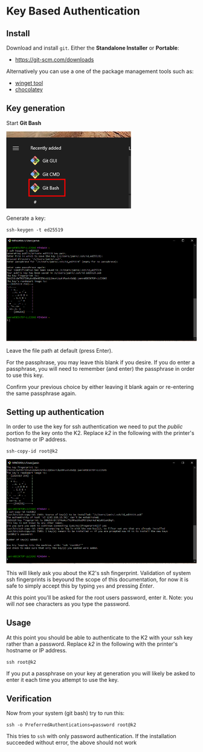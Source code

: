 # Key Based Authentication

## Install

Download and install `git`.  Either the **Standalone Installer** or **Portable**:
* https://git-scm.com/downloads

Alternatively you can use a one of the package management tools such as:
* [winget tool](https://docs.microsoft.com/en-us/windows/package-manager/winget)
* [chocolatey](https://chocolatey.org/install)

## Key generation

Start **Git Bash**

![Git Bash](./images/git-bash.png)

Generate a key:

```
ssh-keygen -t ed25519
```

![key generation](./images/key-generation.png)

Leave the file path at default (press Enter).

For the passphrase, you may leave this blank if you desire.  If you do enter a passphrase, you will need to remember (and enter) the passphrase in order to use this key.

Confirm your previous choice by either leaving it blank again or re-entering the same passphrase again.

## Setting up authentication

In order to use the key for ssh authentication we need to put the _public_ portion fo the key onto the K2.  Replace _k2_ in the following with the printer's hostname or IP address.

```
ssh-copy-id root@k2
```

![push key](./images/key-pushed.png)

This will likely ask you about the K2's ssh fingerprint.  Validation of system ssh fingerprints is beyound the scope of this documentation, for now it is safe to simply accept this by typing `yes` and pressing _Enter_.

At this point you'll be asked for the root users password, enter it. Note: you will _not_ see characters as you type the password.

## Usage

At this point you should be able to authenticate to the K2 with your ssh key rather than a password.  Replace _k2_ in the following with the printer's hostname or IP address.

```
ssh root@k2
```

If you put a passphrase on your key at generation you will likely be asked to enter it each time you attempt to use the key.

## Verification

Now from your system (git bash) try to run this:
```
ssh -o PreferredAuthentications=password root@k2
```
This tries to `ssh` with only password authentication.  If the installation succeeded without error, the above should not work
